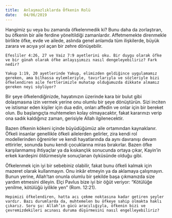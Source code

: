 ```yaml
---
title:  Anlaşmazlıklarda Öfkenin Rolü
date:   04/06/2019
---
```


Hangimiz şu veya bu zamanda öfkelenmedik ki? Bunu daha da zorlaştıran, bu öfkenin bir aile ferdine yöneltildiği zamanlardır. Affetmemekte direnmekle birlikte öfke, evde ve ailede, aslında genel anlamda tüm ilişkilerde, büyük zarara ve acıya yol açan bir zehre dönüşebilir.

`Efesliler 4:26, 27 ve Vaiz 7:9 ayetlerini oku. Bir duygu olarak öfke ve bir günah olarak öfke anlayışımızı nasıl dengeleyebiliriz? Fark nedir?`

`Yakup 1:19, 20 ayetlerinde Yakup, elimizden geldiğince uygulamamız gereken, ama bilhassa eylemleriyle, tavırlarıyla ve sözleriyle bizi öfkelendiren aile fertlerimizle muhatap olduğumuzda dikkate almamız gereken neyi söylüyor?`

Bir şeye öfkelendiğinizde, hayatınızın üzerinde kara bir bulut gibi dolaşmasına izin vermek yerine onu olumlu bir şeye dönüştürün. Sizi inciten ve istismar eden kişiler için dua edin, onları affedin ve onlar için bir bereket olun. Bu başlangıçta muhtemelen kolay olmayacaktır, fakat kararınızı verip ona sadık kaldığınız zaman, gerisiyle Allah ilgilenecektir.

Bazen öfkenin kökeni içinde büyüdüğümüz aile ortamından kaynaklanır. Öfkeli insanlar genellikle öfkeli ailelerden gelirler, zira kendi rol modellerinden öğrenirler ve kendi hayatlarında da aynı davranışı devam ettirirler, sonunda bunu kendi çocuklarına miras bırakırlar. Bazen öfke karşılanmamış ihtiyaçlar ya da kıskançlık sonucunda ortaya çıkar, Kayin’in erkek kardeşini öldürmesiyle sonuçlanan öyküsünde olduğu gibi.

Öfkelenmek için iyi bir sebebiniz olabilir, fakat bunu öfkeli kalmak için mazeret olarak kullanmayın. Onu inkâr etmeyin ya da aklamaya çalışmayın. Bunun yerine, Allah’tan onunla olumlu bir şekilde başa çıkmanızda size yardım etmesini dileyin. Elçi Pavlus bize iyi bir öğüt veriyor: “Kötülüğe yenilme, kötülüğü iyilikle yen” (Rom. 12:21).

`Hepimizi öfkelendiren, hatta acı çekme noktasına kadar getiren şeyler vardır. Bazı durumlarda da, muhtemelen bu öfkeye sahip olmakta haklı çıkarız. Soru şu: Allah’ın gücü aracılığıyla, öfkenin bizi ve çevremizdekileri acınası duruma düşürmesini nasıl engelleyebiliriz?`